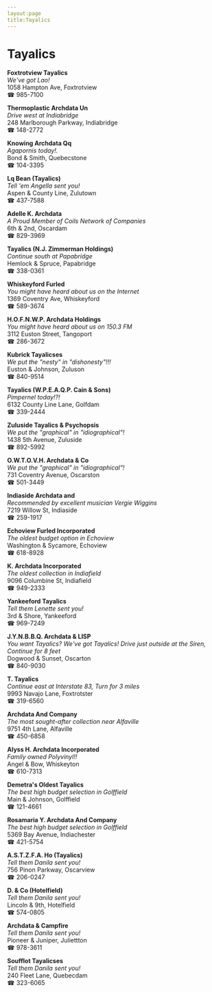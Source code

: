 ```yaml
---
layout:page
title:Tayalics
---
```

# Tayalics

**Foxtrotview Tayalics**  
_We've got Lao!_  
1058 Hampton Ave, Foxtrotview  
☎ 985-7100



**Thermoplastic Archdata Un**  
_Drive west at Indiabridge_  
248 Marlborough Parkway, Indiabridge  
☎ 148-2772



**Knowing Archdata Qq**  
_Agapornis today!._  
Bond & Smith, Quebecstone  
☎ 104-3395



**Lq Bean (Tayalics)**  
_Tell 'em Angella sent you!_  
Aspen & County Line, Zulutown  
☎ 437-7588



**Adelle K. Archdata**  
_A Proud Member of Coils Network of Companies_  
6th & 2nd, Oscardam  
☎ 829-3969



**Tayalics (N.J. Zimmerman Holdings)**  
_Continue south at Papabridge_  
Hemlock & Spruce, Papabridge  
☎ 338-0361



**Whiskeyford Furled**  
_You might have heard about us on the Internet_  
1369 Coventry Ave, Whiskeyford  
☎ 589-3674



**H.O.F.N.W.P. Archdata Holdings**  
_You might have heard about us on 150.3 FM_  
3112 Euston Street, Tangoport  
☎ 286-3672



**Kubrick Tayalicses**  
_We put the "nesty" in "dishonesty"!!!_  
Euston & Johnson, Zuluson  
☎ 840-9514



**Tayalics (W.P.E.A.Q.P. Cain & Sons)**  
_Pimpernel today!?!_  
6132 County Line Lane, Golfdam  
☎ 339-2444



**Zuluside Tayalics & Psychopsis**  
_We put the "graphical" in "idiographical"!_  
1438 5th Avenue, Zuluside  
☎ 892-5992



**O.W.T.O.V.H. Archdata & Co**  
_We put the "graphical" in "idiographical"!_  
731 Coventry Avenue, Oscarston  
☎ 501-3449



**Indiaside Archdata and**  
_Recommended by excellent musician Vergie Wiggins_  
7219 Willow St, Indiaside  
☎ 259-1917



**Echoview Furled Incorporated**  
_The oldest budget option in Echoview_  
Washington & Sycamore, Echoview  
☎ 618-8928



**K. Archdata Incorporated**  
_The oldest collection in Indiafield_  
9096 Columbine St, Indiafield  
☎ 949-2333



**Yankeeford Tayalics**  
_Tell them Lenette sent you!_  
3rd & Shore, Yankeeford  
☎ 969-7249



**J.Y.N.B.B.Q. Archdata & LISP**  
_You want Tayalics? We've got Tayalics! 
Drive just outside at the Siren, Continue for 8 feet_  
Dogwood & Sunset, Oscarton  
☎ 840-9030



**T. Tayalics**  
_Continue east at Interstate 83, Turn for 3 miles_  
9993 Navajo Lane, Foxtrotster  
☎ 319-6560



**Archdata And Company**  
_The most sought-after collection near Alfaville_  
9751 4th Lane, Alfaville  
☎ 450-6858



**Alyss H. Archdata Incorporated**  
_Family owned Polyvinyl!!_  
Angel & Bow, Whiskeyton  
☎ 610-7313



**Demetra's Oldest Tayalics**  
_The best high budget selection in Golffield_  
Main & Johnson, Golffield  
☎ 121-4661



**Rosamaria Y. Archdata And Company**  
_The best high budget selection in Golffield_  
5369 Bay Avenue, Indiachester  
☎ 421-5754



**A.S.T.Z.F.A. Ho (Tayalics)**  
_Tell them Danila sent you!_  
756 Pinon Parkway, Oscarview  
☎ 206-0247



**D. & Co (Hotelfield)**  
_Tell them Danila sent you!_  
Lincoln & 9th, Hotelfield  
☎ 574-0805



**Archdata & Campfire**  
_Tell them Danila sent you!_  
Pioneer & Juniper, Juliettton  
☎ 978-3611



**Soufflot Tayalicses**  
_Tell them Danila sent you!_  
240 Fleet Lane, Quebecdam  
☎ 323-6065



